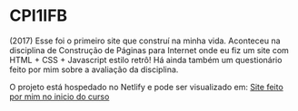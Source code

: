 # CPI1IFB
(2017) Esse foi o primeiro site que construí na minha vida. Aconteceu na disciplina de Construção de Páginas para Internet onde eu fiz um site com HTML + CSS + Javascript estilo retrô! Há ainda também um questionário feito por mim sobre a avaliação da disciplina.


O projeto está hospedado no Netlify e pode ser visualizado em:
[Site feito por mim no inicio do curso](https://thiagoaqn-ifb-tsi-1.netlify.com)

